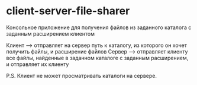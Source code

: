 # client-server-file-sharer
Консольное приложение для получения файлов из заданного каталога с заданным расширением клиентом

Клиент --> отправляет на сервер путь к каталогу, из которого он хочет получить файлы, и расширение файлов
Сервер --> отправляет клиенту все файлы, найденные в заданном каталоге с заданным расширением, и отправляет их клиенту

P.S. Клиент не может просматривать каталоги на сервере.
